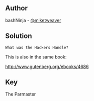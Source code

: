 ## Author
bashNinja - [@miketweaver](https://twitter.com/miketweaver)

## Solution
```
What was the Hackers Handle?
```
This is also in the same book:

http://www.gutenberg.org/ebooks/4686

## Key
The Parmaster
